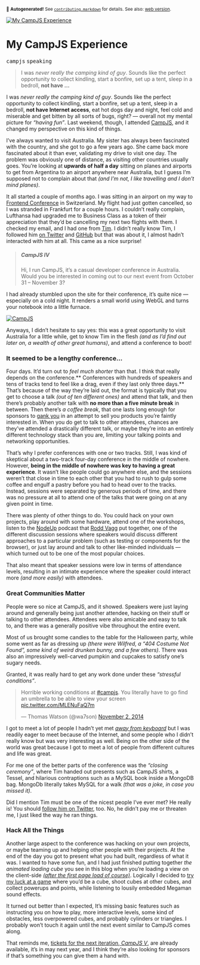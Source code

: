 <sub>&#x1F6A8; <strong>Autogenerated!</strong> See <a href="https://github.com/ponyfoo/articles/tree/noindex/contributing.markdown"><code>contributing.markdown</code></a> for details. See also: <a href="https://ponyfoo.com/articles/my-campjs-experience">web version</a>.</sub>

<a href="https://ponyfoo.com/articles/my-campjs-experience"><div><img src="https://i.imgur.com/lYz2xms.jpg" alt="My CampJS Experience"></div></a>

<h1>My CampJS Experience</h1>

<p><kbd>campjs</kbd> <kbd>speaking</kbd></p>

<blockquote><p>I was <em>never really the camping kind of guy</em>. Sounds like the perfect opportunity to collect kindling, start a bonfire, set up a tent, sleep in a bedroll, <strong>not have &#x2026;</strong></p></blockquote>

<div><p>I was <em>never really the camping kind of guy</em>. Sounds like the perfect opportunity to collect kindling, start a bonfire, set up a tent, sleep in a bedroll, <strong>not have Internet access</strong>, eat hot dogs day and night, feel cold and miserable and get bitten by all sorts of bugs, right? &#x2014; overall not my mental picture for <em>&#x201C;having fun&#x201D;</em>. Last weekend, though, I attended <a href="http://campjs.com/" target="_blank">CampJS</a>, and it changed my perspective on this kind of things.</p></div>

<blockquote></blockquote>

<div><p>I&#x2019;ve always wanted to visit Australia. My sister has always been fascinated with the country, and she got to go a few years ago. She came back more fascinated about it than ever, validating my drive to visit one day. The problem was obviously one of distance, as visiting other countries usually goes. You&#x2019;re looking at <strong>upwards of half a day</strong> sitting on planes and airports to get from Argentina to an airport anywhere near Australia, but I guess I&#x2019;m supposed not to complain about that <em>(and I&#x2019;m not, I like travelling and I don&#x2019;t mind planes)</em>.</p> <p>It all started a couple of months ago. I was sitting in an airport on my way to <a href="http://frontendconf.ch/" target="_blank">Frontend Conference</a> in Switzerland. My flight had just gotten cancelled, so I was stranded in Frankfurt for a couple hours. I couldn&#x2019;t really complain, Lufthansa had upgraded me to Business Class as a token of their appreciation that they&#x2019;d be cancelling my next two flights with them. I checked my email, and I had one from <a href="https://twitter.com/secoif" target="_blank">Tim</a>. I didn&#x2019;t really know Tim, I followed him <a href="https://twitter.com/secoif" target="_blank">on Twitter</a> and <a href="https://github.com/timoxley/" target="_blank">GitHub</a> but that was about it, I almost hadn&#x2019;t interacted with him at all. This came as a nice surprise!</p> <blockquote> <h5 id="campjs-iv">CampJS IV</h5> <p>Hi, I run CampJS, it&#x2019;s a casual developer conference in Australia. Would you be interested in coming out to our next event from October 31 &#x2013; November 3?</p> </blockquote> <p>I had already stumbled upon the site for their conference, it&#x2019;s quite nice &#x2014; especially on a cold night. It renders a small world using WebGL and turns your notebook into a little furnace.</p> <p><a href="http://campjs.com/" target="_blank"><img src="https://i.imgur.com/XS8GdYI.png" alt="CampJS"></a></p> <p>Anyways, I didn&#x2019;t hesitate to say yes: this was a great opportunity to visit Australia for a little while, get to know Tim in the flesh <em>(and as I&#x2019;d find out later on, a wealth of other great humans)</em>, and attend a conference to boot!</p></div>

<div><h3 id="it-seemed-to-be-a-lengthy-conference">It seemed to be a lengthy conference&#x2026;</h3> <p>Four days. It&#x2019;d turn out to <em>feel much shorter</em> than that. I think that really depends on the conference.** Conferences with hundreds of speakers and tens of tracks tend to feel like a drag, even if they last only three days.** That&#x2019;s because of the way they&#x2019;re laid out, the format is typically that you get to choose a talk <em>(out of ten different ones)</em> and attend that talk, and then there&#x2019;s probably another talk with <strong>no more than a five minute break</strong> in between. Then there&#x2019;s <em>a coffee break</em>, that one lasts long enough for sponsors to <a href="http://www.urbandictionary.com/define.php?term=Ganking" target="_blank" aria-label="Ganking in Urban Dictionary">gank you</a> in an attempt to sell you products you&#x2019;re faintly interested in. When you do get to talk to other attendees, chances are they&#x2019;ve attended a drastically different talk, or maybe they&#x2019;re into an entirely different technology stack than you are, limiting your talking points and networking opportunities.</p> <p>That&#x2019;s why I prefer conferences with one or two tracks. Still, I was kind of skeptical about a two-track four-day conference in the middle of nowhere. However, <strong>being in the middle of nowhere was key to having a great experience</strong>. It wasn&#x2019;t like people could go anywhere else, and the sessions weren&#x2019;t that close in time to each other that you had to rush to gulp some coffee and engulf a pastry before you had to head over to the tracks. Instead, sessions were separated by generous periods of time, and there was no pressure at all to attend one of the talks that were going on at any given point in time.</p> <p>There was plenty of other things to do. You could hack on your own projects, play around with some hardware, attend one of the workshops, listen to the <a href="http://nodeup.com/" target="_blank" aria-label="NodeUp is a Node.js podcast">NodeUp</a> podcast that <a href="https://twitter.com/rvagg" target="_blank" aria-label="@rvagg on Twitter">Rodd Vagg</a> put together, one of the different discussion sessions where speakers would discuss different approaches to a particular problem (such as testing or components for the browser), or just lay around and talk to other like-minded individuals &#x2014; which turned out to be one of the most popular choices.</p> <p>That also meant that speaker sessions were low in terms of attendance levels, resulting in an intimate experience where the speaker could interact more <em>(and more easily)</em> with attendees.</p> <h3 id="great-communities-matter">Great Communities Matter</h3> <p>People were so nice at CampJS, and it showed. Speakers were just laying around and generally being just another attendee, hacking on their stuff or talking to other attendees. Attendees were also amicable and easy to talk to, and there was a generally positive vibe throughout the entire event.</p> <p>Most of us brought some candies to the table for the Halloween party, while some went as far as dressing up <em>(there were Wilfred, a &#x201C;404 Costume Not Found&#x201D;, some kind of weird drunken bunny, and a few others)</em>. There was also an impressively well-carved pumpkin and cupcakes to satisfy one&#x2019;s sugary needs.</p> <p>Granted, it was really hard to get any work done under these <em>&#x201C;stressful conditions&#x201D;</em>.</p> <blockquote class="twitter-tweet"><p>Horrible working conditions at <a href="https://twitter.com/hashtag/campjs?src=hash">#campjs</a>. You literally have to go find an umbrella to be able to view your screen <a href="http://t.co/MLENuFaQ7m">pic.twitter.com/MLENuFaQ7m</a></p>&#x2014; Thomas Watson (@wa7son) <a href="https://twitter.com/wa7son/status/528722096809971712">November 2, 2014</a></blockquote> <p>I got to meet a lot of people I hadn&#x2019;t yet met <a href="http://watch.tpbafk.tv/" target="_blank" aria-label="TPB AFK documentary"><em>away from keyboard</em></a> but I was readily eager to meet because of the Internet, and some people who I didn&#x2019;t really know but was very interesting as well. Being on the other side of the world was great because I got to meet a lot of people from different cultures and life was great.</p> <p>For me one of the better parts of the conference was the <em>&#x201C;closing ceremony&#x201D;</em>, where Tim handed out presents such as CampJS shirts, a Tessel, and hilarious contraptions such as a MySQL book inside a MongoDB bag. MongoDb literally takes MySQL for a walk <em>(that was a joke, in case you missed it)</em>.</p> <p>Did I mention Tim must be one of the nicest people I&#x2019;ve ever met? He really is! You should <a href="https://twitter.com/secoif" target="_blank" aria-label="Tim Oxley is @secoif on Twitter">follow him on Twitter</a>, too. No, he didn&#x2019;t pay me or threaten me, I just liked the way he ran things.</p> <h3 id="hack-all-the-things">Hack All the Things</h3> <p>Another large aspect to the conference was hacking on your own projects, or maybe teaming up and helping other people with their projects. At the end of the day you got to present what you had built, regardless of what it was. I wanted to have some fun, and I had just finished putting together <em>the animated loading cube</em> you see in this blog when you&#x2019;re loading a view on the client-side <a href="http://ponyfoo.com/articles/stop-breaking-the-web" target="_blank" aria-label="Stop Breaking the Web"><em>(after the first page load of course)</em></a>. Logically I decided to <a href="https://github.com/bevacqua/cube" target="_blank" aria-label="bevacqua/cube on GitHub">try my luck at a game</a> where you&#x2019;d be a cube, shoot cubes at other cubes, and collect powerups and points, while listening to lousily embedded Megaman sound effects.</p> <p>It turned out better than I expected, It&#x2019;s missing basic features such as instructing you on how to play, more interactive levels, some kind of obstacles, less overpowered cubes, and probably cylinders or triangles. I probably won&#x2019;t touch it again until the next event similar to CampJS comes along.</p> <p>That reminds me, <a href="http://tickets.campjs.com/" target="_blank" aria-label="CampJS V Tickets">tickets for the next iteration, <em>CampJS V</em></a>, are already available, it&#x2019;s in may next year, and I think they&#x2019;re also looking for sponsors if that&#x2019;s something you can give them a hand with.</p></div>
